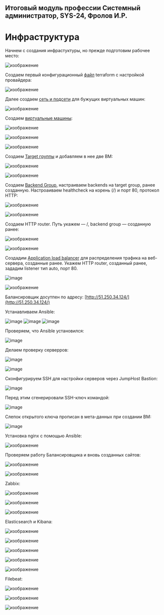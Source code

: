 ## **Итоговый модуль профессии Системный администратор, SYS-24, Фролов И.Р.**

# Инфраструктура

Начнем с создания инфрастуктуры, но прежде подготовим рабочее место:

![изображение](https://github.com/user-attachments/assets/286f40c4-bea2-4097-98f0-8ca90805e91d)

Создаем первый конфигурационный [файл](https://github.com/beast86m/diplom_work/blob/main/terraform/main.tf) terraform с настройкой провайдера:

![изображение](https://github.com/user-attachments/assets/ad9d7ee7-9b24-4c79-8190-c6eb1df438ce)

Далее создаем [сеть и подсети](https://github.com/beast86m/diplom_work/blob/main/terraform/net.tf) для бужущих виртуальных машин:

![изображение](https://github.com/user-attachments/assets/ea8dc17a-1508-448c-81b2-5071d59abc4c)

Создаем [виртуальные машины](https://github.com/beast86m/diplom_work/blob/main/terraform/vm.tf):

![изображение](https://github.com/user-attachments/assets/3b16825e-e623-4586-831c-eec3a6becfa9)

![изображение](https://github.com/user-attachments/assets/2e0203e4-6403-4b71-a55a-2075e16f08b4)

![изображение](https://github.com/user-attachments/assets/e00c52db-6fcd-4d58-a2cd-dcc8ae238d61)


Создаем [Target группы](https://github.com/beast86m/diplom_work/blob/main/terraform/security.tf) и добавляем в нее две ВМ:

![изображение](https://github.com/user-attachments/assets/048de38c-d623-4629-b4db-a436fe8414bb)

![изображение](https://github.com/user-attachments/assets/90af9363-08b4-41a9-83c6-d5d4a25cd0fd)

Создаем [Backend Group](https://github.com/beast86m/diplom_work/blob/main/terraform/security.tf), настраиваем backends на target group, ранее созданную. Настроаиваем healthcheck на корень (/) и порт 80, протокол HTTP:

![изображение](https://github.com/user-attachments/assets/c75b4221-8112-49e3-94c8-78ef6036c615)

![изображение](https://github.com/user-attachments/assets/2ea6f39d-8844-4421-a723-9ac0d8f9e47c)

Создаем HTTP router. Путь укажем — /, backend group — созданную ранее:

![изображение](https://github.com/user-attachments/assets/6a12746e-cef9-4def-89e9-ff3774efb72a)

![изображение](https://github.com/user-attachments/assets/9f5e484c-0a2c-4304-947c-20f679c6123f)

Создадим [Application load balancer](https://github.com/beast86m/diplom_work/blob/main/terraform/security.tf) для распределения трафика на веб-сервера, созданные ранее. Укажем HTTP router, созданный ранее, зададим listener тип auto, порт 80.

![image](https://github.com/user-attachments/assets/1c893f57-1799-4d88-929f-fb99a5096558)

![изображение](https://github.com/user-attachments/assets/ff145ebd-9674-4d2a-8df1-189d1b903ec8)

Балансировщик досутпен по адресу: [http://51.250.34.124/](http://51.250.34.124/)

Устанавливаем Ansible:

![image](https://github.com/user-attachments/assets/5ed948de-b49c-4bd1-bbad-c82b42e9efb9)
![image](https://github.com/user-attachments/assets/106ad159-e8f2-45bb-b043-7bf9d087c71e)
![image](https://github.com/user-attachments/assets/60503ed4-1f5a-409d-9ac4-8cb478ca611b)

Проверяем, что Ansible установился:

![image](https://github.com/user-attachments/assets/36238085-2851-4c9d-bb3f-354a2eed46a2)

Делаем проверку серверров:

![image](https://github.com/user-attachments/assets/1e88762d-2417-4d49-a81a-be7e1dad7267)

![image](https://github.com/user-attachments/assets/319873fb-fb22-40f1-9bb0-03d822bee3ba)

Сконфигурируем SSH  для настройки серверов через JumpHost Bastion:

![image](https://github.com/user-attachments/assets/d02103d2-c337-429d-bd40-29a13c8f7ef4)

Перед этим сгенерировали SSH-ключ командой: 

![image](https://github.com/user-attachments/assets/b4513bb4-9d50-4d25-930c-aa928159412e)

Слепок открытого ключа прописан в мета-данных при создании ВМ:

![image](https://github.com/user-attachments/assets/8d7a8f94-0140-4cfb-a574-08b2d417084f)

Установка nginx с помощью Ansible:

![изображение](https://github.com/user-attachments/assets/05206c74-3eec-43df-9104-a5305b7f7b01)

Проверяем работу Балансировщика и вновь созданных сайтов:

![изображение](https://github.com/user-attachments/assets/a0a7bea8-ec7c-4088-a443-eee2e6573158)

![изображение](https://github.com/user-attachments/assets/d148267c-f3f6-4685-b823-8c329775bf77)


Zabbix:

![изображение](https://github.com/user-attachments/assets/df5ad3b2-391f-40cb-b3fc-9d8eab046617)


![изображение](https://github.com/user-attachments/assets/bedc69bf-1bcc-4855-8ddf-7c080649310e)


![изображение](https://github.com/user-attachments/assets/de514f0d-fa41-4a9b-90c8-be754bc9b70d)


Elasticsearch и Kibana:

![изображение](https://github.com/user-attachments/assets/58a28a93-86a9-4dc5-9e21-865d8435c5d1)

![изображение](https://github.com/user-attachments/assets/a53faa5e-150e-4a3c-b10b-450e8a8d981a)

![изображение](https://github.com/user-attachments/assets/f4c3471a-b894-4dc6-880e-b0c66672c0c4)

![изображение](https://github.com/user-attachments/assets/c987637a-31f5-4ffa-bdee-a63d8d93006e)

![изображение](https://github.com/user-attachments/assets/a52511ff-2b4c-427b-8294-79fadb1655c8)


Filebeat:

![изображение](https://github.com/user-attachments/assets/e45bdf70-af01-47da-831f-82642d54ee50)

![изображение](https://github.com/user-attachments/assets/94cabe73-3067-426e-8ceb-026fc1369ed4)

![изображение](https://github.com/user-attachments/assets/5f4ffb9b-934c-4341-9919-2349db593509)

